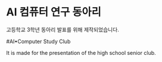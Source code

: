 # AI 컴퓨터 연구 동아리
고등학교 3학년 동아리 발표를 위해 제작되었습니다.

#AI•Computer Study Club

It is made for the presentation of the high school senior club.
